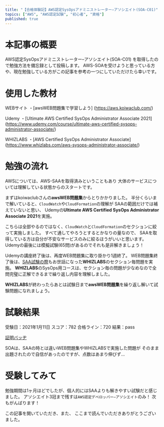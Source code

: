 ```yaml
---
title: "【合格体験記】AWS認定SysOpsアドミニストレーター–アソシエイト(SOA-C01)"
topics: ["AWS", "AWS認定試験", "初心者", "資格"]
published: true
---
```


# 本記事の概要
AWS認定SysOpsアドミニストレーター–アソシエイト(SOA-C01) を取得したので勉強方法を備忘録として投稿します。
AWS-SOAを受けようと思っている方や、現在勉強している方がこの記事を参考の一つにしていただけたら幸いです。

# 使用した教材
WEBサイト
・[awsWEB問題集で学習しよう] (https://aws.koiwaclub.com/)

Udemy
・[Ultimate AWS Certified SysOps Administrator Associate 2021] (https://www.udemy.com/course/ultimate-aws-certified-sysops-administrator-associate/)

WHIZLABS
・[AWS Certified SysOps Administrator Associate] (https://www.whizlabs.com/aws-sysops-administrator-associate/)

# 勉強の流れ
AWSについては、AWS-SAAを取得済みということもあり
大体のサービスについては理解している状態からのスタートです。

まずはkoiwaclubさんの**awsWEB問題集**からとりかかりました。
半分くらいまで解いていると、`CloudWatch`や`CloudFormation`の理解が
SAAの範囲だけでは補えていないと思い、
Udemyの**Ultimate AWS Certified SysOps Administrator Associate 2021**を実施。

こちらは全部やるのではなく、`CloudWatch`と`CloudFormation`のセクションに絞って実施しました。
すべて通してやろうとするとかなりの量なので、
SAAを取得している方は自分が不安なサービスのみに絞るほうがいいと思います。
Udemyの最後には模擬試験(65問)があるのでそれも是非解きましょう！

Udemyの講座終了後は、再度WEB問題集に取り掛かり1週終了。
WEB問題集終了後は、[SAA試験の際](2020-12-04_AWS_191dc5c77fbaf238ce28.md)もお世話になった**WHIZLABS**のセクション毎問題を実施。
**WHIZLABS**のSysOps用コースは、セクション毎の問題が少なめなので全問完璧に正解できるまで繰り返し内容を理解しました。

**WHIZLABS**が終わったらあとは試験日まで**awsWEB問題集**を繰り返し解いて試験問題になれましょう。

# 試験結果

受験日：2021年1月11日
スコア：782
合格ライン：720
結果：pass

[証明バッヂ](https://www.credly.com/badges/f9397112-e2f0-4bdd-940d-882c067076e1/public_url)

SOAは、SAAの時とは違いWEB問題集やWHIZLABSで実施した問題が
そのまま出題されたので自信があったのですが、点数はあまり伸びず...


# 受験してみて
勉強期間は1ヶ月ほどでしたが、個人的にはSAAよりも解きやすい試験だと感じました。
アソシエイト3冠まで残すは`AWS認定デベロッパー–アソシエイト`のみ！
次もがんばります！

この記事を開いていただき、また、
ここまで読んでいただきありがとうございました。